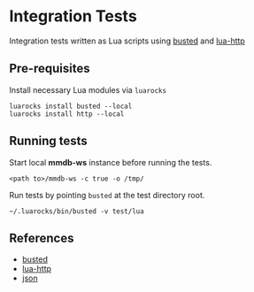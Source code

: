 # Integration Tests
Integration tests written as Lua scripts using [busted](http://olivinelabs.com/busted/)
and [lua-http](https://github.com/daurnimator/lua-http)

## Pre-requisites
Install necessary Lua modules via `luarocks`

```shell script
luarocks install busted --local
luarocks install http --local
```

## Running tests
Start local **mmdb-ws** instance before running the tests.

```shell script
<path to>/mmdb-ws -c true -o /tmp/ 
```

Run tests by pointing `busted` at the test directory root.

```shell script
~/.luarocks/bin/busted -v test/lua
```

## References
* [busted](http://olivinelabs.com/busted/)
* [lua-http](https://github.com/daurnimator/lua-http)
* [json](https://github.com/rxi/json.lua)
